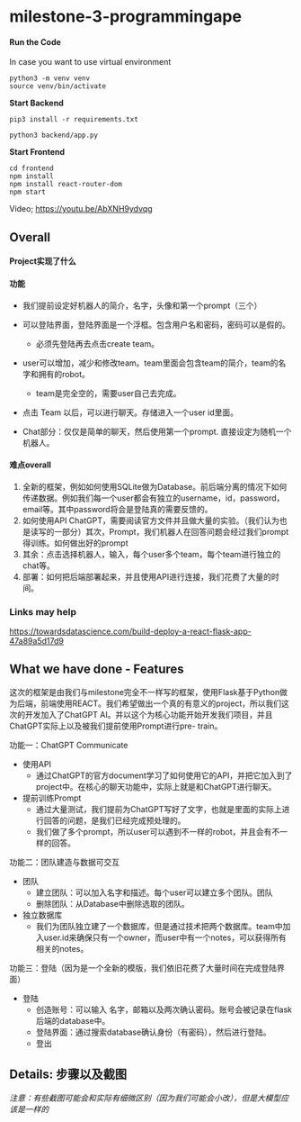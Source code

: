 # milestone-3-programmingape
#### Run the Code

In case you want to use virtual environment

``` shell
python3 -m venv venv
source venv/bin/activate
```

**Start Backend**

``` shell
pip3 install -r requirements.txt
```

```shell
python3 backend/app.py
```

**Start Frontend**

``` shell
cd frontend
npm install
npm install react-router-dom
npm start
```

Video; https://youtu.be/AbXNH9ydvqg

## Overall

#### Project实现了什么



#### 功能

- 我们提前设定好机器人的简介，名字，头像和第一个prompt（三个）
- 可以登陆界面，登陆界面是一个浮框。包含用户名和密码，密码可以是假的。
  - 必须先登陆再去点击create team。

- user可以增加，减少和修改team。team里面会包含team的简介，team的名字和拥有的robot。
  - team是完全空的，需要user自己去完成。

- 点击 Team 以后，可以进行聊天。存储进入一个user id里面。

- Chat部分：仅仅是简单的聊天，然后使用第一个prompt. 直接设定为随机一个机器人。

#### 难点overall

1. 全新的框架，例如如何使用SQLite做为Database。前后端分离的情况下如何传递数据。例如我们每一个user都会有独立的username，id，password，email等。其中password将会是登陆真的需要反馈的。
2. 如何使用API ChatGPT，需要阅读官方文件并且做大量的实验。（我们认为也是读写的一部分）其次，Prompt，我们机器人在回答问题会经过我们prompt得训练。如何做出好的prompt
3. 其余：点击选择机器人，输入，每个user多个team，每个team进行独立的chat等。
4. 部署：如何把后端部署起来，并且使用API进行连接，我们花费了大量的时间。

### Links may help

https://towardsdatascience.com/build-deploy-a-react-flask-app-47a89a5d17d9

## What we have done - Features

这次的框架是由我们与milestone完全不一样写的框架，使用Flask基于Python做为后端，前端使用REACT。我们希望做出一个真的有意义的project，所以我们这次的开发加入了ChatGPT AI。并以这个为核心功能开始开发我们项目，并且ChatGPT实际上以及被我们提前使用Prompt进行pre- train。

功能一：ChatGPT Communicate

- 使用API
  - 通过ChatGPT的官方document学习了如何使用它的API，并把它加入到了project中。在核心的聊天功能中，实际上就是和ChatGPT进行聊天。
- 提前训练Prompt
  - 通过大量测试，我们提前为ChatGPT写好了文字，也就是里面的实际上进行回答的问题，是我们已经完成预处理的。
  - 我们做了多个prompt，所以user可以遇到不一样的robot，并且会有不一样的回答。

功能二：团队建造与数据可交互

- 团队
  - 建立团队：可以加入名字和描述。每个user可以建立多个团队。团队
  - 删除团队：从Database中删除选取的团队。
- 独立数据库
  - 我们为团队独立建了一个数据库，但是通过技术把两个数据库。team中加入user.id来确保只有一个owner，而user中有一个notes，可以获得所有相关的notes。

功能三：登陆（因为是一个全新的模版，我们依旧花费了大量时间在完成登陆界面）

- 登陆
  - 创造账号：可以输入 名字，邮箱以及两次确认密码。账号会被记录在flask后端的database中。
  - 登陆界面：通过搜索database确认身份（有密码），然后进行登陆。
  - 登出

## Details: 步骤以及截图

*注意：有些截图可能会和实际有细微区别（因为我们可能会小改），但是大模型应该是一样的*

